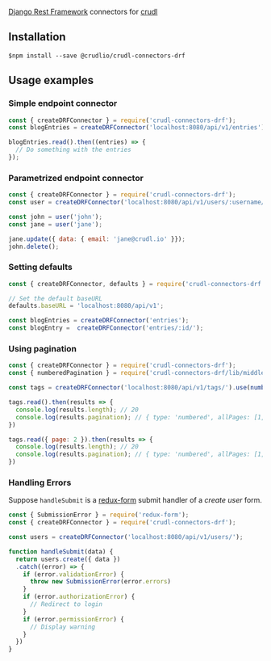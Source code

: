 
[Django Rest Framework]() connectors for [crudl](https://github.com/crudlio/crudl)

## Installation

```
$npm install --save @crudlio/crudl-connectors-drf
```

## Usage examples

### Simple endpoint connector

```js
const { createDRFConnector } = require('crudl-connectors-drf');
const blogEntries = createDRFConnector('localhost:8080/api/v1/entries');

blogEntries.read().then((entries) => {
  // Do something with the entries
});
```

### Parametrized endpoint connector

```js
const { createDRFConnector } = require('crudl-connectors-drf');
const user = createDRFConnector('localhost:8080/api/v1/users/:username/');

const john = user('john');
const jane = user('jane');

jane.update({ data: { email: 'jane@crudl.io' }});
john.delete();
```

### Setting defaults

```js
const { createDRFConnector, defaults } = require('crudl-connectors-drf');

// Set the default baseURL
defaults.baseURL = 'localhost:8080/api/v1';

const blogEntries = createDRFConnector('entries');
const blogEntry =  createDRFConnector('entries/:id/');
```

### Using pagination

```js
const { createDRFConnector } = require('crudl-connectors-drf');
const { numberedPagination } = require('crudl-connectors-drf/lib/middleware')

const tags = createDRFConnector('localhost:8080/api/v1/tags/').use(numberedPagination());

tags.read().then(results => {
  console.log(results.length); // 20
  console.log(results.pagination); // { type: 'numbered', allPages: [1, 2, 3], currentPage: 1 }
})

tags.read({ page: 2 }).then(results => {
  console.log(results.length); // 20
  console.log(results.pagination); // { type: 'numbered', allPages: [1, 2, 3], currentPage: 2 }
})
```

### Handling Errors

Suppose `handleSubmit` is a [redux-form](http://redux-form.com/) submit handler of a *create user* form.

```js
const { SubmissionError } = require('redux-form');
const { createDRFConnector } = require('crudl-connectors-drf');

const users = createDRFConnector('localhost:8080/api/v1/users/');

function handleSubmit(data) {
  return users.create({ data })
  .catch((error) => {
    if (error.validationError) {
      throw new SubmissionError(error.errors)
    }
    if (error.authorizationError) {
      // Redirect to login
    }
    if (error.permissionError) {
      // Display warning
    }
  })
}
```
